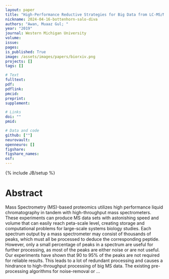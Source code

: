 ```yaml
---
layout: paper
title: "High-Performance Reductive Strategies for Big Data from LC-MS/MS Proteomics"
nickname: 2024-04-16-bottenhorn-salo-diva
authors: "Awan, Muaaz Gul; "
year: "2019"
journal: Western Michigan University
volume: 
issue:
pages: 
is_published: True
image: /assets/images/papers/biorxiv.png
projects: []
tags: []

# Text
fulltext:
pdf:
pdflink:
pmcid:
preprint: 
supplement:

# Links
doi: ""
pmid:

# Data and code
github: [""]
neurovault:
openneuro: []
figshare:
figshare_names:
osf:
---
```

{% include JB/setup %}

# Abstract

Mass Spectrometry (MS)-based proteomics utilizes high performance liquid chromatography in tandem with high-throughput mass spectrometers. These experiments can produce MS data sets with astonishing speed and volume that can easily reach peta-scale level, creating storage and computational problems for large-scale systems biology studies. Each spectrum output by a mass spectrometer may consist of thousands of peaks, which must all be processed to deduce the corresponding peptide. However, only a small percentage of peaks in a spectrum are useful for further processing, as most of the peaks are either noise or are not useful. Our experiments have shown that 90 to 95% of the peaks are not required for reliable results. This leads to a lot of redundant processing and causes a hindrance to high-throughput processing of big MS data. The existing pre-processing algorithms for noise-removal or …
